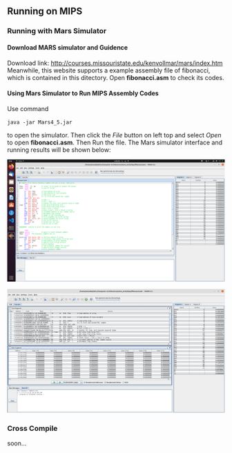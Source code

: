 ## Running on MIPS
### Running with Mars Simulator
#### Download MARS simulator and Guidence
Download link: http://courses.missouristate.edu/kenvollmar/mars/index.htm
Meanwhile, this website supports a example assembly file of fibonacci, which is contained in this ditectory. Open **fibonacci.asm** to check its codes.

#### Using Mars Simulator to Run MIPS Assembly Codes
Use command 
```shell
java -jar Mars4_5.jar
```
to open the simulator. Then click the *File* button on left top and select *Open* to open **fibonacci.asm**. Then Run the file.
The Mars simulator interface and running results will be shown below:

<center>

![MARS INTERFACE](../data/img/mips_img_1.png "Mars Simulator interface")

![RUNNING RESULT](../data/img/mips_img_2.png "Running result")

</center>

### Cross Compile
soon...
